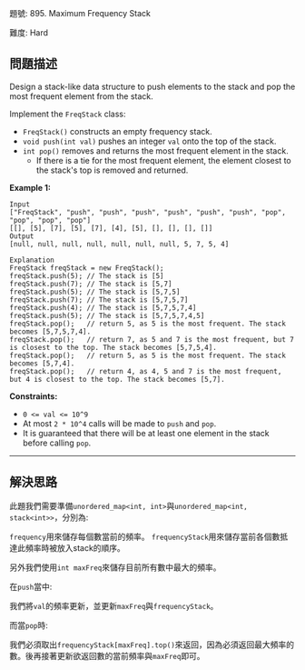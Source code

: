 題號: 895. Maximum Frequency Stack

難度: Hard

## 問題描述

Design a stack-like data structure to push elements to the stack and pop the most frequent element from the stack.

Implement the `FreqStack` class:
- `FreqStack()` constructs an empty frequency stack.
- `void push(int val)` pushes an integer `val` onto the top of the stack.
- `int pop()` removes and returns the most frequent element in the stack.
    - If there is a tie for the most frequent element, the element closest to the stack's top is removed and returned.

**Example 1:**

```
Input
["FreqStack", "push", "push", "push", "push", "push", "push", "pop", "pop", "pop", "pop"]
[[], [5], [7], [5], [7], [4], [5], [], [], [], []]
Output
[null, null, null, null, null, null, null, 5, 7, 5, 4]

Explanation
FreqStack freqStack = new FreqStack();
freqStack.push(5); // The stack is [5]
freqStack.push(7); // The stack is [5,7]
freqStack.push(5); // The stack is [5,7,5]
freqStack.push(7); // The stack is [5,7,5,7]
freqStack.push(4); // The stack is [5,7,5,7,4]
freqStack.push(5); // The stack is [5,7,5,7,4,5]
freqStack.pop();   // return 5, as 5 is the most frequent. The stack becomes [5,7,5,7,4].
freqStack.pop();   // return 7, as 5 and 7 is the most frequent, but 7 is closest to the top. The stack becomes [5,7,5,4].
freqStack.pop();   // return 5, as 5 is the most frequent. The stack becomes [5,7,4].
freqStack.pop();   // return 4, as 4, 5 and 7 is the most frequent, but 4 is closest to the top. The stack becomes [5,7].
```

**Constraints:**

- `0 <= val <= 10^9`
- At most `2 * 10^4` calls will be made to `push` and `pop`.
- It is guaranteed that there will be at least one element in the stack before calling `pop`.

---
## 解決思路

此題我們需要準備`unordered_map<int, int>`與`unordered_map<int, stack<int>>`，分別為:

`frequency`用來儲存每個數當前的頻率。
`frequencyStack`用來儲存當前各個數抵達此頻率時被放入stack的順序。

另外我們使用`int maxFreq`來儲存目前所有數中最大的頻率。

在`push`當中:

我們將`val`的頻率更新，並更新`maxFreq`與`frequencyStack`。

而當`pop`時:

我們必須取出`frequencyStack[maxFreq].top()`來返回，因為必須返回最大頻率的數。後再接著更新欲返回數的當前頻率與`maxFreq`即可。






